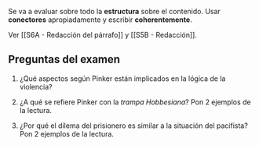 Se va a evaluar sobre todo la **estructura** sobre el contenido. Usar **conectores** apropiadamente y escribir **coherentemente**.

Ver [[S6A - Redacción del párrafo]] y [[S5B - Redacción]].

## Preguntas del examen

1. ¿Qué aspectos según Pinker están implicados en la lógica de la violencia?



2. ¿A qué se refiere Pinker con la *trampa Hobbesiana*? Pon 2 ejemplos de la lectura.



3. ¿Por qué el dilema del prisionero es similar a la situación del pacifista? Pon 2 ejemplos de la lectura.

